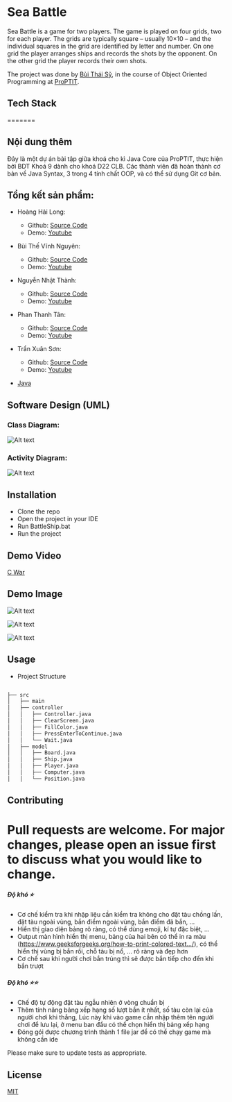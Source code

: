 # Sea Battle

Sea Battle is a game for two players. The game is played on four grids, two for each player. The grids are typically square – usually 10×10 – and the individual squares in the grid are identified by letter and number. On one grid the player arranges ships and records the shots by the opponent. On the other grid the player records their own shots.

The project was done by [Bùi Thái Sỹ](https://github.com/sybui2004), in the course of Object Oriented Programming at [ProPTIT](https://proptit.com/).


## Tech Stack
=======
## Nội dung thêm

Đây là một dự án bài tập giữa khoá cho kì Java Core của ProPTIT, thực hiện bởi BDT Khoá 9 dành cho khoá D22 CLB. Các thành viên đã hoàn thành cơ bản về Java Syntax, 3 trong 4 tính chất OOP, và có thể sử dụng Git cơ bản.


## Tổng kết sản phẩm:

- Hoàng Hải Long: 
    - Github: [Source Code](https://github.com/long20102004/Mid-Practice-ProPTIT)
    - Demo: [Youtube](https://www.youtube.com/watch?v=tb_TnbMt_PM&ab_channel=D22BCCN496-Ho%C3%A0ngH%E1%BA%A3iLong)
- Bùi Thế Vĩnh Nguyên:
    - Github: [Source Code](https://github.com/NguyenBui256/ShipBattle---JavaGame)
    - Demo: [Youtube](https://www.youtube.com/watch?v=YQpjQqdZBkE&feature=youtu.be)
- Nguyễn Nhật Thành:
    - Github: [Source Code](https://github.com/NgNhatThanh/SeaBattle-JavaGame)
    - Demo: [Youtube](https://www.youtube.com/watch?v=Hit3bYx5FKI&feature=youtu.be)
- Phan Thanh Tân:
    - Github: [Source Code](https://github.com/TanaKeKe/SeaBattle--Console)
    - Demo: [Youtube](https://www.youtube.com/watch?v=uJ4Bco0oErA)
- Trần Xuân Sơn:
    - Github: [Source Code](https://github.com/Yamaaaaaaaa/BTGK_SeaBattle_d22_tran_xuan_son)
    - Demo: [Youtube](https://www.youtube.com/watch?v=WiqDej9jEnk&feature=youtu.be)




- [Java](https://www.java.com/en/) 

## Software Design (UML)
### Class Diagram: 
![Alt text](https://github.com/bdt-proptit/seabattle/blob/d22_bui_thai_sy/CD.png)

### Activity Diagram:
![Alt text](https://github.com/bdt-proptit/seabattle/blob/d22_bui_thai_sy/AD.png)

## Installation

- Clone the repo
- Open the project in your IDE
- Run BattleShip.bat
- Run the project

## Demo Video

[C War](https://www.youtube.com/watch?v=Jmc0e5tBXe8)

## Demo Image

![Alt text](https://github.com/bdt-proptit/seabattle/blob/d22_bui_thai_sy/image1.png)

![Alt text](https://github.com/bdt-proptit/seabattle/blob/d22_bui_thai_sy/image2.png)

![Alt text](https://github.com/bdt-proptit/seabattle/blob/d22_bui_thai_sy/image3.png)
## Usage

- Project Structure

```bash

├── src
│   ├── main
│   ├── controller
│   │   ├── Controller.java
│   │   ├── ClearScreen.java
│   │   ├── FillColor.java
│   │   ├── PressEnterToContinue.java
│   │   └── Wait.java
│   ├── model
│   │   ├── Board.java
│   │   ├── Ship.java
│   │   ├── Player.java
│   │   ├── Computer.java
│   │   └── Position.java
```
## Contributing

Pull requests are welcome. For major changes, please open an issue first
to discuss what you would like to change.
=======
##### Độ khó ⭐
- Cơ chế kiểm tra khi nhập liệu cần kiểm tra không cho đặt tàu chồng lấn, đặt tàu ngoài vùng, bắn điểm ngoài vùng, bắn điểm đã bắn, ...
- Hiển thị giao diện bảng rõ ràng, có thể dùng emoji, kí tự đặc biệt, ...
- Output màn hình hiển thị menu, bảng của hai bên có thể in ra màu (https://www.geeksforgeeks.org/how-to-print-colored-text.../), có thể hiển thị vùng bị bắn rồi, chỗ tàu bị nổ, ... rõ ràng và đẹp hơn
- Cơ chế sau khi người chơi bắn trúng thì sẽ được bắn tiếp cho đến khi bắn trượt

##### Độ khó ⭐⭐
- Chế độ tự động đặt tàu ngẫu nhiên ở vòng chuẩn bị
- Thêm tính năng bảng xếp hạng số lượt bắn ít nhất, số tàu còn lại của người chơi khi thắng, Lúc này khi vào game cần nhập thêm tên người chơi để lưu lại, ở menu ban đầu có thể chọn hiển thị bảng xếp hạng
- Đóng gói được chương trình thành 1 file jar để có thể chạy game mà không cần ide

Please make sure to update tests as appropriate.

## License

[MIT](https://choosealicense.com/licenses/mit/)
